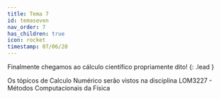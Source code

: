 ```yaml
---
title: Tema 7
id: temaseven
nav_order: 7
has_children: true
icon: rocket
timestamp: 07/06/20
---
```


Finalmente chegamos ao cálculo científico propriamente dito!
{: .lead }

<!-- Os tópicos deste tema estão na forma de arquivos pdf. Com o tempo, serão convertidos para o formato web. -->

Os tópicos de Calculo Numérico serão vistos na disciplina LOM3227 - Métodos Computacionais da Física